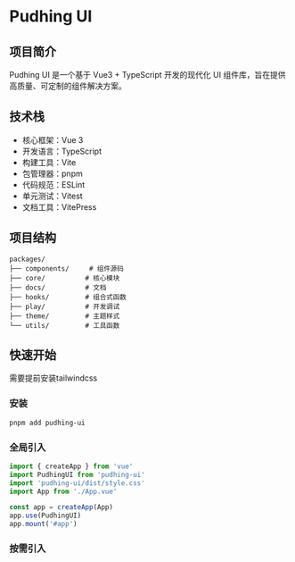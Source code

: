 # Pudhing UI

## 项目简介

Pudhing UI 是一个基于 Vue3 + TypeScript 开发的现代化 UI 组件库，旨在提供高质量、可定制的组件解决方案。

## 技术栈

- 核心框架：Vue 3
- 开发语言：TypeScript
- 构建工具：Vite
- 包管理器：pnpm
- 代码规范：ESLint
- 单元测试：Vitest
- 文档工具：VitePress

## 项目结构

```plaintext
packages/
├── components/     # 组件源码
├── core/          # 核心模块
├── docs/          # 文档
├── hooks/         # 组合式函数
├── play/          # 开发调试
├── theme/         # 主题样式
└── utils/         # 工具函数
```

## 快速开始
需要提前安装tailwindcss
### 安装
```bash
pnpm add pudhing-ui
 ```

### 全局引入
```typescript
import { createApp } from 'vue'
import PudhingUI from 'pudhing-ui'
import 'pudhing-ui/dist/style.css'
import App from './App.vue'

const app = createApp(App)
app.use(PudhingUI)
app.mount('#app')
 ```

### 按需引入